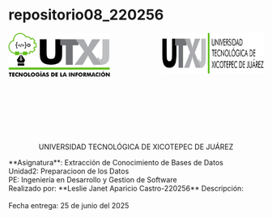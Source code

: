 # repositorio08_220256
<div style="display: flex; justify-content: space-between;">
    <img align="left" src="https://github.com/MauricioRL15/Logos_UTXJ/blob/main/LOGO%20TIC.png?raw=true" alt="Imagen 1" width="200" />
    <img align="right" src="https://github.com/MauricioRL15/Logos_UTXJ/blob/main/LOGO%20UTXJ%202019.png?raw=true" alt="Imagen 2" width="200" height="80" />
</div>

<br><br><br><br><br><br>

<p align="center">UNIVERSIDAD TECNOLÓGICA DE XICOTEPEC DE JUÁREZ</p>

<div style="text-align: justify;">
**Asignatura**: Extracción de Conocimiento de Bases de Datos
<br> Unidad2: Preparacioon de los Datos
<br> PE: Ingeniería en Desarrollo y Gestion de Software
<br> Realizado por: **Leslie Janet Aparicio Castro-220256**
Descripción: 
<br><br>
Fecha entrega: 25 de junio del 2025
</div>
